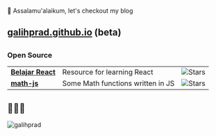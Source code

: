 

👋 Assalamu'alaikum, let's checkout my blog
##   [galihprad.github.io](https://galihprad.github.io) (beta)
## 

### Open Source
<table>
<!--   <thead align="center">
    <tr border: none;>
      <td><b>🎁 Projects</b></td>
      <td><b>⭐ Stars</b></td>
    </tr>
  </thead> -->
  <tbody>
    <tr>
      <td><a href="https://github.com/galihprad/belajar-react"><b>Belajar React</b></a></td>
       <td>Resource for learning React</td>
      <td><img alt="Stars" src="https://img.shields.io/github/stars/galihprad/belajar-react?style=flat&labelColor=343b41"/></td>
    </tr>
          <tr>
      <td><a href="https://github.com/galihprad/math-js"><b>math-js</b></a></td>
       <td>Some Math functions written in JS</td>
      <td><img alt="Stars" src="https://img.shields.io/github/stars/galihprad/math-js?style=flat&labelColor=343b41"/></td>
    </tr>
  </tbody>
</table>

## 👨🏻‍💻
<p><img src="https://github-readme-stats.vercel.app/api?username=galihprad&show_icons=true&theme=gotham&locale=en" alt="galihprad" /></p>

